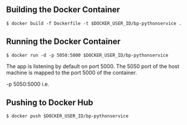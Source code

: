 ## Building the Docker Container

```
$ docker build -f Dockerfile -t $DOCKER_USER_ID/bp-pythonservice .
```

## Running the Docker Container

```
$ docker run -d -p 5050:5000 $DOCKER_USER_ID/bp-pythonservice
```

The app is listening by default on port 5000. The 5050 port of the host machine is mapped to the port 5000 of the container.

-p 5050:5000 i.e.


## Pushing to Docker Hub

```
$ docker push $DOCKER_USER_ID/bp-pythonservice
```
